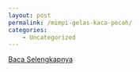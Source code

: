 ```yaml
---
layout: post
permalink: /mimpi-gelas-kaca-pecah/
categories:
    - Uncategorized
---
```


[Baca Selengkapnya](/02)